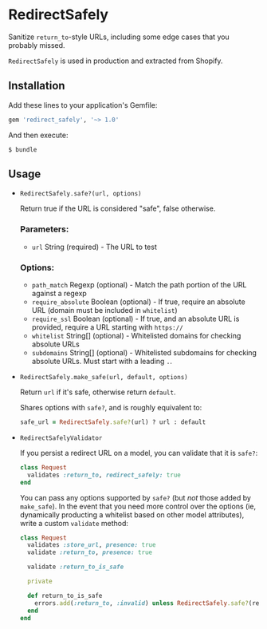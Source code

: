 # RedirectSafely

Sanitize `return_to`-style URLs, including some edge cases that you probably missed.

`RedirectSafely` is used in production and extracted from Shopify.

## Installation

Add these lines to your application's Gemfile:

```ruby
gem 'redirect_safely', '~> 1.0'
```

And then execute:

    $ bundle

## Usage

- `RedirectSafely.safe?(url, options)`

  Return true if the URL is considered "safe", false otherwise.

  ### Parameters:
    - `url` String (required) - The URL to test

  ### Options:
    - `path_match` Regexp (optional) - Match the path portion of the URL against a regexp
    - `require_absolute` Boolean (optional) - If true, require an absolute URL (domain must be included in `whitelist`)
    - `require_ssl` Boolean (optional) - If true, and an absolute URL is provided, require a URL starting with `https://`
    - `whitelist` String[] (optional) - Whitelisted domains for checking absolute URLs
    - `subdomains` String[] (optional) - Whitelisted subdomains for checking absolute URLs. Must start with a leading `.`.

- `RedirectSafely.make_safe(url, default, options)`

  Return `url` if it's safe, otherwise return `default`.

  Shares options with `safe?`, and is roughly equivalent to:

  ```ruby
  safe_url = RedirectSafely.safe?(url) ? url : default
  ```

- `RedirectSafelyValidator`

  If you persist a redirect URL on a model, you can validate that it is `safe?`:

  ```ruby
  class Request
    validates :return_to, redirect_safely: true
  end
  ```

  You can pass any options supported by `safe?` (but *not* those added by `make_safe`). In the event that you need more
  control over the options (ie, dynamically producting a whitelist based on other model attributes), write a custom
  `validate` method:

  ```ruby
  class Request
    validates :store_url, presence: true
    validate :return_to, presence: true

    validate :return_to_is_safe

    private

    def return_to_is_safe
      errors.add(:return_to, :invalid) unless RedirectSafely.safe?(return_to, whitelist: URI.parse(store_uri).host)
    end
  end
  ```
